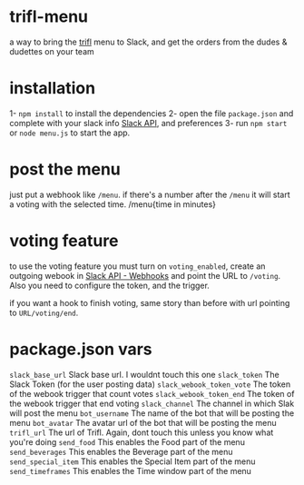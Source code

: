 # trifl-menu
a way to bring the [trifl](http://gettrifl.com) menu to Slack, and get the orders from the dudes & dudettes on your team

# installation
1- `npm install` to install the dependencies
2- open the file `package.json` and complete with your slack info [Slack API](https://api.slack.com/), and preferences
3- run `npm start` or `node menu.js` to start the app.

# post the menu
just put a webhook like `/menu`. if there's a number after the `/menu` it will start a voting with the selected time. /menu{time in minutes}

# voting feature
to use the voting feature you must turn on `voting_enabled`, create an outgoing webook in [Slack API - Webhooks](https://api.slack.com/outgoing-webhooks) and point the URL to `/voting`. Also you need to configure the token, and the trigger.

if you want a hook to finish voting, same story than before with url pointing to `URL/voting/end`.

# package.json vars
`slack_base_url` Slack base url. I wouldnt touch this one
`slack_token` The Slack Token (for the user posting data)
`slack_webook_token_vote` The token of the webook trigger that count votes
`slack_webook_token_end` The token of the webook trigger that end voting
`slack_channel` The channel in which Slak will post the menu
`bot_username` The name of the bot that will be posting the menu
`bot_avatar` The avatar url of the bot that will be posting the menu
`trifl_url` The url of Trifl. Again, dont touch this unless you know what you're doing
`send_food` This enables the Food part of the menu
`send_beverages` This enables the Beverage part of the menu
`send_special_item` This enables the Special Item part of the menu
`send_timeframes` This enables the Time window part of the menu
